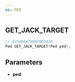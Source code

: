 ```yaml
---
ns: PED
---
```

## GET_JACK_TARGET

```c
// 0x5486A79D9FBD342D
Ped GET_JACK_TARGET(Ped ped);
```

## Parameters
* **ped**:
